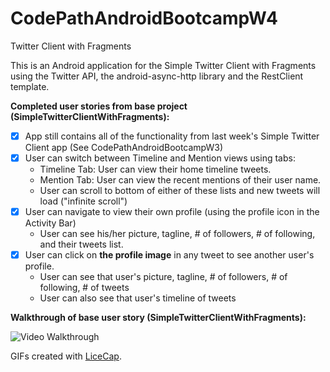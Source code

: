 CodePathAndroidBootcampW4
=========================

Twitter Client with Fragments

This is an Android application for the Simple Twitter Client with Fragments using the Twitter API, the android-async-http library and the RestClient template.

**Completed user stories from base project (SimpleTwitterClientWithFragments):**

- [x] App still contains all of the functionality from last week's Simple Twitter Client app (See CodePathAndroidBootcampW3)
- [x] User can switch between Timeline and Mention views using tabs:
    - Timeline Tab: User can view their home timeline tweets.
    - Mention Tab: User can view the recent mentions of their user name.
    - User can scroll to bottom of either of these lists and new tweets will load ("infinite scroll")
- [x] User can navigate to view their own profile (using the profile icon in the Activity Bar)
    - User can see his/her picture, tagline, # of followers, # of following, and their tweets list.
- [x] User can click on **the profile image** in any tweet to see another user's profile.
    - User can see that user's picture, tagline, # of followers, # of following, # of tweets
    - User can also see that user's timeline of tweets
    
**Walkthrough of base user story (SimpleTwitterClientWithFragments):**

![Video Walkthrough](TwitterWithFragments.gif)

GIFs created with [LiceCap](http://www.cockos.com/licecap/).
